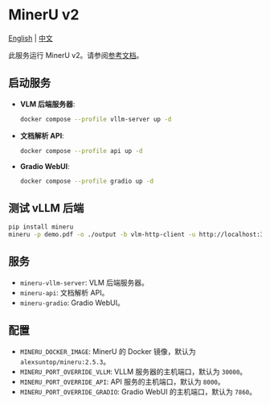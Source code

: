 # MinerU v2

[English](./README.md) | [中文](./README.zh.md)

此服务运行 MinerU v2。请参阅[参考文档](https://opendatalab.github.io/MinerU/zh/usage/quick_usage/)。

## 启动服务

- **VLM 后端服务器**:

  ```bash
  docker compose --profile vllm-server up -d
  ```

- **文档解析 API**:

  ```bash
  docker compose --profile api up -d
  ```

- **Gradio WebUI**:

  ```bash
  docker compose --profile gradio up -d
  ```

## 测试 vLLM 后端

```bash
pip install mineru
mineru -p demo.pdf -o ./output -b vlm-http-client -u http://localhost:30000
```

## 服务

- `mineru-vllm-server`: VLM 后端服务器。
- `mineru-api`: 文档解析 API。
- `mineru-gradio`: Gradio WebUI。

## 配置

- `MINERU_DOCKER_IMAGE`: MinerU 的 Docker 镜像，默认为 `alexsuntop/mineru:2.5.3`。
- `MINERU_PORT_OVERRIDE_VLLM`: VLLM 服务器的主机端口，默认为 `30000`。
- `MINERU_PORT_OVERRIDE_API`: API 服务的主机端口，默认为 `8000`。
- `MINERU_PORT_OVERRIDE_GRADIO`: Gradio WebUI 的主机端口，默认为 `7860`。
